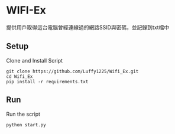 
# WIFI-Ex
提供用戶取得這台電腦曾經連線過的網路SSID與密碼，並記錄到txt檔中


## Setup
Clone and Install Script
```shell script
git clone https://github.com/Luffy1225/Wifi_Ex.git
cd Wifi_Ex
pip install -r requirements.txt
```

## Run
Run the script
```shell script
python start.py
```
